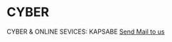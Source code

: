 # CYBER
CYBER &amp; ONLINE SEVICES: KAPSABE
<a href="mailto:qualteccyber@gmail.com">Send Mail to us</a>
